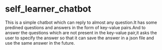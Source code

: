 # self_learner_chatbot
This is a simple chatbot which can reply to almost any question.It has some predined questions and answers in the form of key-value pairs.And to answer the questions which are not present in the key-value pair,it asks the user to specify the answer so that it can save the answer in a json file and use the same answer in the future.
